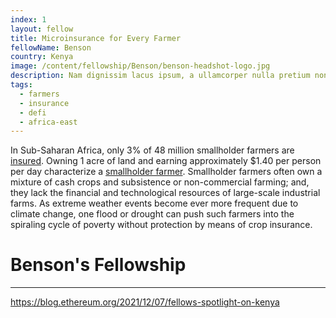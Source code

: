 ```yaml
---
index: 1
layout: fellow
title: Microinsurance for Every Farmer
fellowName: Benson
country: Kenya
image: /content/fellowship/Benson/benson-headshot-logo.jpg
description: Nam dignissim lacus ipsum, a ullamcorper nulla pretium non. Aliquam sed enim faucibus, pulvinar felis at, vulputate augue.
tags:
  - farmers
  - insurance
  - defi
  - africa-east
---
```


In Sub-Saharan Africa, only 3% of 48 million smallholder farmers are [insured](https://www.raflearning.org/sites/default/files/sep_2018_isf_syngneta_insurance_report_final.pdf?token=1i4u5GwD). Owning 1 acre of land and earning approximately $1.40 per person per day characterize a [smallholder farmer](http://www.fao.org/3/i5251e/i5251e.pdf). Smallholder farmers often own a mixture of cash crops and subsistence or non-commercial farming; and, they lack the financial and technological resources of large-scale industrial farms. As extreme weather events become ever more frequent due to climate change, one flood or drought can push such farmers into the spiraling cycle of poverty without protection by means of crop insurance.

# Benson's Fellowship

---

https://blog.ethereum.org/2021/12/07/fellows-spotlight-on-kenya
